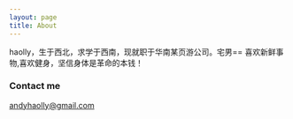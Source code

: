```yaml
---
layout: page
title: About
---
```


haolly，生于西北，求学于西南，现就职于华南某页游公司。宅男==
喜欢新鲜事物,喜欢健身，坚信身体是革命的本钱！


### Contact me

[andyhaolly@gmail.com](mailto:andyhaolly@gmail.com)


